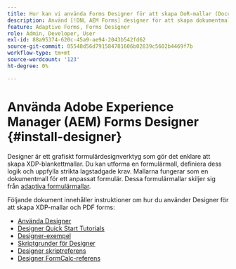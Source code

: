 ```yaml
---
title: Hur kan vi använda Forms Designer för att skapa DoR-mallar (Document of Record) och formulärfragment?
description: Använd [!DNL AEM Forms] designer för att skapa dokumentmallar och formulärfragment.
feature: Adaptive Forms, Forms Designer
role: Admin, Developer, User
exl-id: 88a95374-620c-45a9-ae94-2043b542fd62
source-git-commit: 05548d56d791584781606b02839c5602b4469f7b
workflow-type: tm+mt
source-wordcount: '123'
ht-degree: 0%

---
```


# Använda Adobe Experience Manager (AEM) Forms Designer {#install-designer}

Designer är ett grafiskt formulärdesignverktyg som gör det enklare att skapa XDP-blankettmallar. Du kan utforma en formulärmall, definiera dess logik och uppfylla strikta lagstadgade krav. Mallarna fungerar som en dokumentmall för ett anpassat formulär. Dessa formulärmallar skiljer sig från [adaptiva formulärmallar](template-editor.md).

Följande dokument innehåller instruktioner om hur du använder Designer för att skapa XDP-mallar och PDF forms:

+ [Använda Designer](assets/using-designer-cs.pdf)
+ [Designer Quick Start Tutorials](https://helpx.adobe.com/content/dam/help/en/experience-manager/6-5/forms/pdf/designer-quickstart.pdf)
+ [Designer-exempel](https://helpx.adobe.com/content/dam/help/en/experience-manager/6-5/forms/pdf/designer-samples.pdf)
+ [Skriptgrunder för Designer](https://helpx.adobe.com/content/dam/help/en/experience-manager/6-5/forms/pdf/scripting-basics.pdf)
+ [Designer skriptreferens](https://helpx.adobe.com/content/dam/help/en/experience-manager/6-5/forms/pdf/scripting-reference.pdf)
+ [Designer FormCalc-referens](https://helpx.adobe.com/content/dam/help/en/experience-manager/6-5/forms/pdf/formcalc-reference.pdf)
